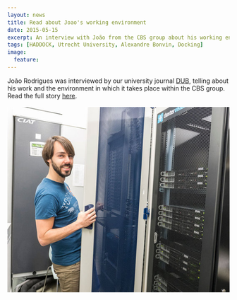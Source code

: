 ```yaml
---
layout: news
title: Read about Joao's working environment
date: 2015-05-15
excerpt: An interview with João from the CBS group about his working environment
tags: [HADDOCK, Utrecht University, Alexandre Bonvin, Docking]
image:
  feature:
---
```

João Rodrigues was interviewed by our university journal [DUB](www.dub.uu.nl), telling about his work and the environment in which it takes place within the CBS group. Read the full story [here](http://www.dub.uu.nl/de-werkplek/2015/05/12/beta-sheet-environment-joao-rodrigues.html).
<BR>
<BR>
<img src="/images/posts/Joao-DUB.jpg">
